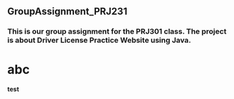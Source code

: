 ## GroupAssignment_PRJ231
### This is our group assignment for the PRJ301 class. The project is about Driver License Practice Website using Java.
# abc
#### test
